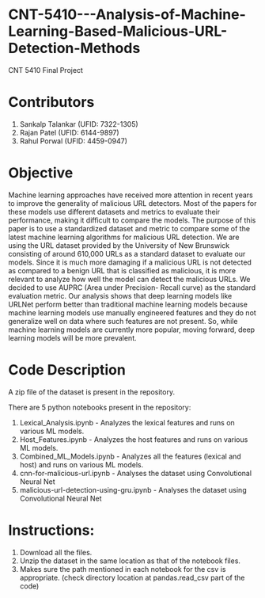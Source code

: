 # CNT-5410---Analysis-of-Machine-Learning-Based-Malicious-URL-Detection-Methods
CNT 5410 Final Project

# Contributors 
1. Sankalp Talankar (UFID: 7322-1305)
2. Rajan Patel (UFID: 6144-9897)
3. Rahul Porwal (UFID: 4459-0947)

# Objective
Machine learning approaches have received more attention in recent years to improve the generality of malicious URL detectors. Most of the papers for these models use different datasets and metrics to evaluate their performance, making it difficult to compare the models. The purpose of this paper is to use a standardized dataset and metric to compare some of the latest machine learning algorithms for malicious URL detection. We are using the URL dataset provided by the University of New Brunswick consisting of around 610,000 URLs as a standard dataset to evaluate our models. Since it is much more damaging if a malicious URL is not detected as compared to a benign URL that is classified as malicious, it is more relevant to analyze how well the model can detect the malicious URLs. We decided to use AUPRC (Area under Precision- Recall curve) as the standard evaluation metric. Our analysis shows that deep learning models like URLNet perform better than traditional machine learning models because machine learning models use manually engineered features and they do not generalize well on data where such features are not present. So, while machine learning models are currently more popular, moving forward, deep learning models will be more prevalent.

# Code Description
A zip file of the dataset is present in the repository. 

There are 5 python notebooks present in the repository: 
1. Lexical_Analysis.ipynb - Analyzes the lexical features and runs on various ML models. 
2. Host_Features.ipynb - Analyzes the host features and runs on various ML models. 
3. Combined_ML_Models.ipynb - Analyzes all the features (lexical and host) and runs on various ML models. 
4. cnn-for-malicious-url.ipynb - Analyses the dataset using Convolutional Neural Net
5. malicious-url-detection-using-gru.ipynb - Analyses the dataset using Convolutional Neural Net

# Instructions:
1. Download all the files. 
2. Unzip the dataset in the same location as that of the notebook files. 
3. Makes sure the path mentioned in each notebook for the csv is appropriate. (check directory location at pandas.read_csv part of the code)
